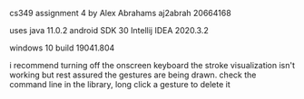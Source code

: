 cs349 assignment 4 by Alex Abrahams
aj2abrah
20664168

uses java 11.0.2
android SDK 30
Intellij IDEA 2020.3.2

windows 10 build 19041.804

i recommend turning off the onscreen keyboard
the stroke visualization isn't working but rest assured the gestures are being drawn. check the command line
in the library, long click a gesture to delete it